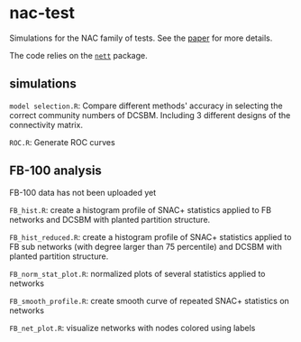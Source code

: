 # nac-test

Simulations for the NAC family of tests. See the [paper](https://arxiv.org/abs/2012.15047) for more details.

The code relies on the [`nett`](https://github.com/aaamini/nett) package.

## simulations 

```model selection.R```: Compare different methods' accuracy in selecting the correct community numbers of DCSBM. Including 3 different designs of the connectivity matrix.

```ROC.R```: Generate ROC curves

## FB-100 analysis

FB-100 data has not been uploaded yet

```FB_hist.R```: create a histogram profile of SNAC+ statistics applied to FB networks and DCSBM with planted partition structure.

```FB_hist_reduced.R```: create a histogram profile of SNAC+ statistics applied to FB sub networks (with degree larger than 75 percentile) and DCSBM with planted partition structure.

```FB_norm_stat_plot.R```: normalized plots of several statistics applied to networks

```FB_smooth_profile.R```: create smooth curve of repeated SNAC+ statistics on networks

```FB_net_plot.R```: visualize networks with nodes colored using labels


